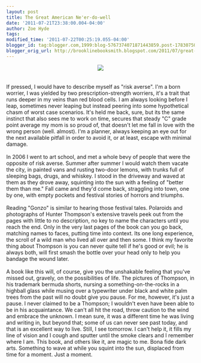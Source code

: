 ```yaml
---
layout: post
title: The Great American Ne'er-do-well
date: '2011-07-21T23:38:00.004-04:00'
author: Zoe Hyde
tags: 
modified_time: '2011-07-22T00:25:19.055-04:00'
blogger_id: tag:blogger.com,1999:blog-5767374071871443859.post-1783075098085644607
blogger_orig_url: http://brooklinebooksmith.blogspot.com/2011/07/great-american-neer-do-well.html
---
```


<center><img src="http://s3.thisnext.com/media/largest_dimension/B35DDE48.jpg"></center><br /><br />If pressed, I would have to describe myself as "risk averse". I'm a born worrier, I was yielded by two prescription-strength worriers, it's a trait that runs deeper in my veins than red blood cells. I am always looking before I leap, sometimes never leaping but instead peering into some hypothetical chasm of worst case scenarios. It's held me back, sure, but its the same instinct that also sees me to work on time, secures that steady "C" grade point average my mom is so proud of, that doesn't let me fall in love with the wrong person (well. almost). I'm a planner, always keeping an eye out for the next available pitfall in order to avoid it, or at least, escape with minimal damage. <br /><br />In 2006 I went to art school, and met a whole bevy of people that were the opposite of risk averse. Summer after summer I would watch them vacate the city, in painted vans and rusting two-door lemons, with trunks full of sleeping bags, drugs, and whiskey. I stood in the driveway and waved at them as they drove away, squinting into the sun with a feeling of "better them than me." Fall came and they'd come back, straggling into town, one by one, with empty pockets and festival stories of horrors and triumphs.<br /><br />Reading "Gonzo" is similar to hearing those festival tales. Polaroids and photographs of Hunter Thompson's extensive travels peek out from the pages with little to no description, no key to name the characters until you reach the end. Only in the very last pages of the book can you go back, matching names to faces, putting time into context. Its one long experience, the scroll of a wild man who lived all over and then some. I think my favorite thing about Thompson is you can never quite tell if he's good or evil; he is always both, will first smash the bottle over your head only to help you bandage the wound later. <br /><br />A book like this will, of course, give you the unshakable feeling that you've missed out, gravely, on the possibilities of life. The pictures of Thompson, in his trademark bermuda shorts, nursing a something-on-the-rocks in a highball glass while musing over a typewriter under black and white palm trees from the past will no doubt give you pause. For me, however, it's just a pause. I never claimed to be a Thompson; I wouldn't even have been able to be in his acquaintance. We can't all hit the road, throw caution to the wind and embrace the unknown. I mean sure, it was a different time he was living and writing in, but beyond that; some of us can never see past today, and that is an excellent way to live. Still, I see tomorrow. I can't help it, it fills my line of vision and I cough and sputter until the smoke clears and I remember where I am. This book, and others like it, are magic to me. Bona fide dark arts. Something to wave at while you squint into the sun, displaced from time for a moment. Just a moment.